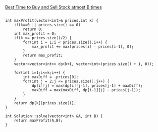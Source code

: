 [Best Time to Buy and Sell Stock atmost B times](https://www.scaler.com/academy/mentee-dashboard/class/43300/assignment/problems/4767?navref=cl_tt_lst_nm)




```

int maxProfit(vector<int>& prices,int k) {
    if(k==0 || prices.size() == 0)
        return 0;
    int max_profit = 0;
    if(k >= prices.size()/2) {
        for(int i = 1;i < prices.size();i++) {
            max_profit += max(prices[i] - prices[i-1], 0);
        }
        return max_profit;
    }
    vector<vector<int>> dp(k+1, vector<int>(prices.size() + 1, 0));

    for(int i=1;i<=k;i++) {
        int maxDiff = -prices[0];
        for(int j = 2;j <= prices.size();j++) {
            dp[i][j] = max(dp[i][j-1], prices[j-1] + maxDiff);
            maxDiff = max(maxDiff, dp[i-1][j] - prices[j-1]);
        }
    }
    return dp[k][prices.size()];
}

int Solution::solve(vector<int> &A, int B) {
    return maxProfit(A,B);
}


```
